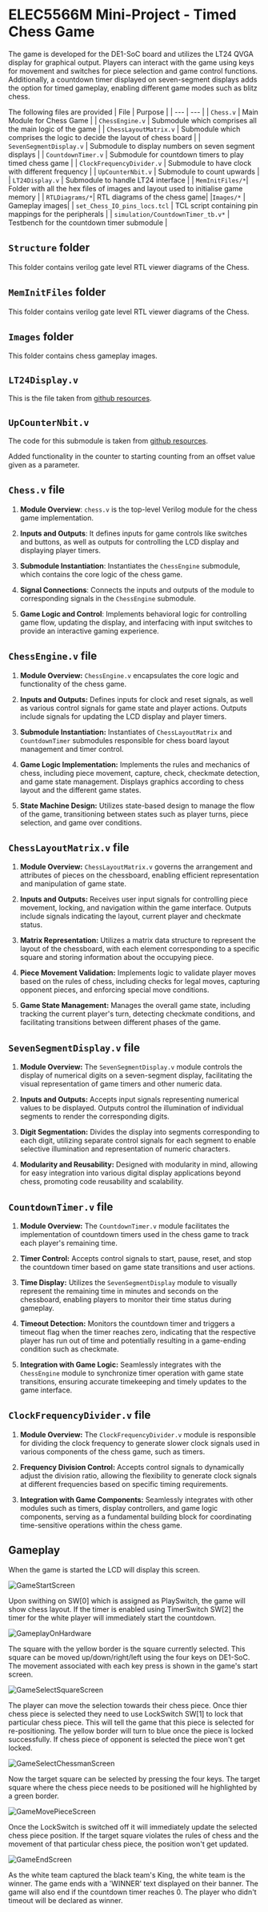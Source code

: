  # ELEC5566M Mini-Project - Timed Chess Game

The game is developed for the DE1-SoC board and utilizes the LT24 QVGA display for graphical output. Players can interact with the game using keys for movement and switches for piece selection and game control functions. Additionally, a countdown timer displayed on seven-segment displays adds the option for timed gameplay, enabling different game modes such as blitz chess.

The following files are provided
| File | Purpose |
| ---  | --- |
| `Chess.v`         | Main Module for Chess Game |
| `ChessEngine.v`     | Submodule which comprises all the main logic of the game |
| `ChessLayoutMatrix.v` | Submodule which comprises the logic to decide the layout of chess board |
| `SevenSegmentDisplay.v`       | Submodule to display numbers on seven segment displays |
| `CountdownTimer.v`       | Submodule for countdown timers to play timed chess game |
| `ClockFrequencyDivider.v`       | Submodule to have clock with different frequency |
| `UpCounterNbit.v`       | Submodule to count upwards |
| `LT24Display.v`       | Submodule to handle LT24 interface |
| `MemInitFiles/*`| Folder with all the hex files of images and layout used to initialise game memory |
| `RTLDiagrams/*`| RTL diagrams of the chess game|
|`Images/*` | Gameplay images|
| `set_Chess_IO_pins_locs.tcl`       | TCL script containing pin mappings for the peripherals |
| `simulation/CountdownTimer_tb.v*`             | Testbench for the countdown timer submodule | 

## `Structure` folder

This folder contains verilog gate level RTL viewer diagrams of the Chess.  

## `MemInitFiles` folder

This folder contains verilog gate level RTL viewer diagrams of the Chess.  

## `Images` folder

This folder contains chess gameplay images.  

## `LT24Display.v`

This is the file taken from [github resources](https://github.com/leeds-embedded-systems/ELEC5566M-Unit3-SoulSantosh/blob/main/3-2-LT24TestProject/LT24Display.v).

## `UpCounterNbit.v`

The code for this submodule is taken from [github resources](https://github.com/leeds-embedded-systems/ELEC5566M-Unit3-SoulSantosh/blob/main/3-2-LT24TestProject/LT24Top.v).  
 
 Added functionality in the counter to starting counting from an offset value given as a parameter.  

## `Chess.v` file

1. **Module Overview**: `chess.v` is the top-level Verilog module for the chess game implementation.

2. **Inputs and Outputs**: It defines inputs for game controls like switches and buttons, as well as outputs for controlling the LCD display and displaying player timers.

3. **Submodule Instantiation**: Instantiates the `ChessEngine` submodule, which contains the core logic of the chess game.

4. **Signal Connections**: Connects the inputs and outputs of the module to corresponding signals in the `ChessEngine` submodule.

5. **Game Logic and Control**: Implements behavioral logic for controlling game flow, updating the display, and interfacing with input switches to provide an interactive gaming experience.

## `ChessEngine.v` file

1. **Module Overview:** `ChessEngine.v` encapsulates the core logic and functionality of the chess game.

2. **Inputs and Outputs:** Defines inputs for clock and reset signals, as well as various control signals for game state and player actions. Outputs include signals for updating the LCD display and player timers.

3. **Submodule Instantiation:** Instantiates of `ChessLayoutMatrix` and `CountdownTimer` submodules responsible for chess board layout management and timer control.

4. **Game Logic Implementation:** Implements the rules and mechanics of chess, including piece movement, capture, check, checkmate detection, and game state management. Displays graphics according to chess layout and the different game states.

5. **State Machine Design:** Utilizes state-based design to manage the flow of the game, transitioning between states such as player turns, piece selection, and game over conditions.

## `ChessLayoutMatrix.v` file

1. **Module Overview:** `ChessLayoutMatrix.v` governs the arrangement and attributes of pieces on the chessboard, enabling efficient representation and manipulation of game state.

2. **Inputs and Outputs:** Receives user input signals for controlling piece movement, locking, and navigation within the game interface. Outputs include signals indicating the layout, current player and checkmate status.

3. **Matrix Representation:** Utilizes a matrix data structure to represent the layout of the chessboard, with each element corresponding to a specific square and storing information about the occupying piece.

4. **Piece Movement Validation:** Implements logic to validate player moves based on the rules of chess, including checks for legal moves, capturing opponent pieces, and enforcing special move conditions.

5. **Game State Management:** Manages the overall game state, including tracking the current player's turn, detecting checkmate conditions, and facilitating transitions between different phases of the game.

## `SevenSegmentDisplay.v` file

1. **Module Overview:** The `SevenSegmentDisplay.v` module controls the display of numerical digits on a seven-segment display, facilitating the visual representation of game timers and other numeric data.

2. **Inputs and Outputs:** Accepts input signals representing numerical values to be displayed. Outputs control the illumination of individual segments to render the corresponding digits.

3. **Digit Segmentation:** Divides the display into segments corresponding to each digit, utilizing separate control signals for each segment to enable selective illumination and representation of numeric characters.

4. **Modularity and Reusability:** Designed with modularity in mind, allowing for easy integration into various digital display applications beyond chess, promoting code reusability and scalability.

## `CountdownTimer.v` file

1. **Module Overview:** The `CountdownTimer.v` module facilitates the implementation of countdown timers used in the chess game to track each player's remaining time.

2. **Timer Control:** Accepts control signals to start, pause, reset, and stop the countdown timer based on game state transitions and user actions.

3. **Time Display:** Utilizes the `SevenSegmentDisplay` module to visually represent the remaining time in minutes and seconds on the chessboard, enabling players to monitor their time status during gameplay.

4. **Timeout Detection:** Monitors the countdown timer and triggers a timeout flag when the timer reaches zero, indicating that the respective player has run out of time and potentially resulting in a game-ending condition such as checkmate.

5. **Integration with Game Logic:** Seamlessly integrates with the `ChessEngine` module to synchronize timer operation with game state transitions, ensuring accurate timekeeping and timely updates to the game interface.

## `ClockFrequencyDivider.v` file

1. **Module Overview:** The `ClockFrequencyDivider.v` module is responsible for dividing the clock frequency to generate slower clock signals used in various components of the chess game, such as timers.

2. **Frequency Division Control:** Accepts control signals to dynamically adjust the division ratio, allowing the flexibility to generate clock signals at different frequencies based on specific timing requirements.

3. **Integration with Game Components:** Seamlessly integrates with other modules such as timers, display controllers, and game logic components, serving as a fundamental building block for coordinating time-sensitive operations within the chess game.

## Gameplay

When the game is started the LCD will display this screen.

![GameStartScreen](https://github.com/Bhaskarnikhilesh/DE1SoC_FPGA_Chess/assets/112621589/85ab5216-4d80-4ca8-aac2-1413fdfe707f)


Upon swithing on SW[0] which is assigned as PlaySwitch, the game will show chess layout. If the timer is enabled using TimerSwitch SW[2] the timer for the white player will immediately start the countdown.

![GameplayOnHardware](https://github.com/Bhaskarnikhilesh/DE1SoC_FPGA_Chess/assets/112621589/e7abbd4f-f014-4ed8-95ec-ff578833d22c)


The square with the yellow border is the square currently selected. This square can be moved up/down/right/left using the four keys on DE1-SoC. The movement associated with each key press is shown in the game's start screen.

![GameSelectSquareScreen](https://github.com/Bhaskarnikhilesh/DE1SoC_FPGA_Chess/assets/112621589/96513d6e-ca7b-4554-9521-b4b5177582f6)


The player can move the selection towards their chess piece. Once thier chess piece is selected they need to use LockSwitch SW[1] to lock that particular chess piece. This will tell the game that this piece is selected for re-positioning. The yellow border will turn to blue once the piece is locked successfully. If chess piece of opponent is selected the piece won't get locked.

![GameSelectChessmanScreen](https://github.com/Bhaskarnikhilesh/DE1SoC_FPGA_Chess/assets/112621589/e034dfcf-4108-497a-9bec-1b02fe659315)


Now the target square can be selected by pressing the four keys. The target square where the chess piece needs to be positioned will he highlighted by a green border.

![GameMovePieceScreen](https://github.com/Bhaskarnikhilesh/DE1SoC_FPGA_Chess/assets/112621589/84a999ff-34a6-4efe-a36a-8d664b6d15c6)


Once the LockSwitch is switched off it will immediately update the selected chess piece position. If the target square violates the rules of chess and the movement of that particular chess piece, the position won't get updated. 

![GameEndScreen](https://github.com/Bhaskarnikhilesh/DE1SoC_FPGA_Chess/assets/112621589/7d99b839-8481-4f8a-bf43-d5a12f227be3)


As the white team captured the black team's King, the white team is the winner. The game ends with a 'WINNER' text displayed on their banner. The game will also end if the countdown timer reaches 0. The player who didn't timeout will be declared as winner.
